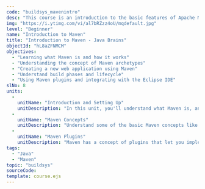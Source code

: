```yaml
---
code: "buildsys_mavenintro"
desc: "This course is an introduction to the basic features of Apache Maven. You will learn what Maven is and how it helps managing dependencies in your Java project. You will understand POM configuration, build phases and use plugins."
img: "https://i.ytimg.com/vi/al7bRZzz4oU/mqdefault.jpg"
level: "Beginner"
name: "Introduction to Maven"
title: "Introduction to Maven - Java Brains"
objectId: "hL8aZFNMCM"
objectives: 
  - "Learning what Maven is and how it works"
  - "Understanding the concept of Maven archetypes"
  - "Creating a new web application using Maven"
  - "Understand build phases and lifecycle"
  - "Using Maven plugins and integrating with the Eclipse IDE"
slNo: 8
units: 
  -
    unitName: "Introduction and Setting Up"
    unitDescription: "In this unit, you'll understand what Maven is, and why it is useful. You will also setup a simple Maven project from scratch and configure pom.xml."
  -
    unitName: "Maven Concepts"
    unitDescription: "Understand some of the basic Maven concepts like archetypes, build phases and dependencies. Setup a web application using Maven that covers the concepts you've learned."
  -
    unitName: "Maven Plugins"
    unitDescription: "Maven has a concept of plugins that let you implement added funcionality to your build cycle. Learn about the Jetty plugin that lets you spin up a servlet container right from a Maven command. Also, learn how to integrate Maven with Eclipse."
tags: 
  - "Java"
  - "Maven"
topic: "buildsys"
sourceCode: 
template: course.ejs
---
```

